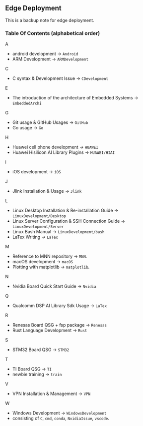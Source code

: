 ## Edge Deployment
This is a backup note for edge deployment.

### Table Of Contents (alphabetical order)
A
- android development -> `Android`
- ARM Development -> `ARMDevelopment`

C
- C syntax & Development Issue -> `CDevelopment`

E
- The introduction of the architecture of Embedded Systems -> `EmbeddedArchi`

G
- Git usage & GitHub Usages -> `GitHub`
- Go usage -> `Go`

H
- Huawei cell phone development -> `HUAWEI`
- Huawei Hisilicon AI Library Plugins -> `HUAWEI/HIAI`

i
- iOS development -> `iOS`

J
- Jlink Installation & Usage -> `Jlink`

L
- Linux Desktop Installation & Re-installation Guide -> `LinuxDevelopment/Desktop`
- Linux Server Configuration & SSH Connection Guide -> `LinuxDevelopment/Server`
- Linux Bash Manual -> `LinuxDevelopment/bash`
- LaTex Writing -> `LaTex`

M
- Reference to MNN repository -> `MNN`.
- macOS development -> `macOS`
- Plotting with matplotlib -> `matplotlib`.

N
- Nvidia Board Quick Start Guide -> `Nvidia`

Q
- Qualcomm DSP AI Library Sdk Usage -> `LaTex`

R
- Renesas Board QSG + fsp package -> `Renesas`
- Rust Language Development -> `Rust`

S
- STM32 Board QSG -> `STM32`

T
- TI Board QSG -> `TI`
- newbie training -> `train`

V
- VPN Installation & Management -> `VPN`

W
- Windows Development -> `WindowsDevelopment`
- consisting of `C`, `cmd`, `conda`, `NvidiaIssue`, `vscode`.